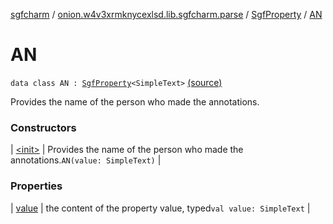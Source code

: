 [sgfcharm](../../../index.md) / [onion.w4v3xrmknycexlsd.lib.sgfcharm.parse](../../index.md) / [SgfProperty](../index.md) / [AN](./index.md)

# AN

`data class AN : `[`SgfProperty`](../index.md)`<SimpleText>` [(source)](https://github.com/w4v3/sgfcharm/tree/master/sgfcharm/src/main/java/onion/w4v3xrmknycexlsd/lib/sgfcharm/parse/SgfTree.kt#L184)

Provides the name of the person who made the annotations.

### Constructors

| [&lt;init&gt;](-init-.md) | Provides the name of the person who made the annotations.`AN(value: SimpleText)` |

### Properties

| [value](value.md) | the content of the property value, typed`val value: SimpleText` |

